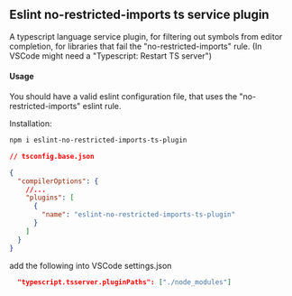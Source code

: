 ## Eslint no-restricted-imports ts service plugin

A typescript language service plugin, for filtering out symbols from editor completion, for libraries that fail the "no-restricted-imports" rule.
(In VSCode might need a "Typescript: Restart TS server")

#### Usage

You should have a valid eslint configuration file, that uses the "no-restricted-imports" eslint rule.

Installation:

```bash
npm i eslint-no-restricted-imports-ts-plugin
```

```json
// tsconfig.base.json

{
  "compilerOptions": {
    //...
    "plugins": [
      {
        "name": "eslint-no-restricted-imports-ts-plugin"
      }
    ]
  }
}
```

add the following into VSCode settings.json

```json
  "typescript.tsserver.pluginPaths": ["./node_modules"]
```
